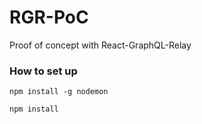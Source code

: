 # RGR-PoC
Proof of concept with React-GraphQL-Relay

### How to set up

```
npm install -g nodemon
```

```
npm install
```

